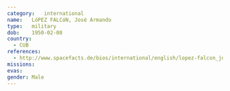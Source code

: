 ```yaml
---
category:	international
name:	LóPEZ FALCóN, José Armando
type:	military
dob:	1950-02-08
country:
  - CUB
references:
  - http://www.spacefacts.de/bios/international/english/lopez-falcon_jose.htm
missions:
evas:
gender:	Male
---
```

